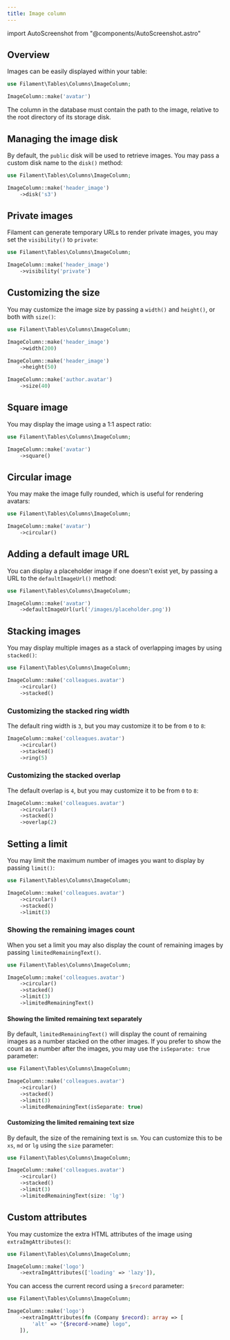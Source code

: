 ```yaml
---
title: Image column
---
```

import AutoScreenshot from "@components/AutoScreenshot.astro"

## Overview

Images can be easily displayed within your table:

```php
use Filament\Tables\Columns\ImageColumn;

ImageColumn::make('avatar')
```

The column in the database must contain the path to the image, relative to the root directory of its storage disk.

<AutoScreenshot name="tables/columns/image/simple" alt="Image column" version="3.x" />

## Managing the image disk

By default, the `public` disk will be used to retrieve images. You may pass a custom disk name to the `disk()` method:

```php
use Filament\Tables\Columns\ImageColumn;

ImageColumn::make('header_image')
    ->disk('s3')
```

## Private images

Filament can generate temporary URLs to render private images, you may set the `visibility()` to `private`:

```php
use Filament\Tables\Columns\ImageColumn;

ImageColumn::make('header_image')
    ->visibility('private')
```

## Customizing the size

You may customize the image size by passing a `width()` and `height()`, or both with `size()`:

```php
use Filament\Tables\Columns\ImageColumn;

ImageColumn::make('header_image')
    ->width(200)

ImageColumn::make('header_image')
    ->height(50)

ImageColumn::make('author.avatar')
    ->size(40)
```

## Square image

You may display the image using a 1:1 aspect ratio:

```php
use Filament\Tables\Columns\ImageColumn;

ImageColumn::make('avatar')
    ->square()
```

<AutoScreenshot name="tables/columns/image/square" alt="Square image column" version="3.x" />

## Circular image

You may make the image fully rounded, which is useful for rendering avatars:

```php
use Filament\Tables\Columns\ImageColumn;

ImageColumn::make('avatar')
    ->circular()
```

<AutoScreenshot name="tables/columns/image/circular" alt="Circular image column" version="3.x" />

## Adding a default image URL

You can display a placeholder image if one doesn't exist yet, by passing a URL to the `defaultImageUrl()` method:

```php
use Filament\Tables\Columns\ImageColumn;

ImageColumn::make('avatar')
    ->defaultImageUrl(url('/images/placeholder.png'))
```

## Stacking images

You may display multiple images as a stack of overlapping images by using `stacked()`:

```php
use Filament\Tables\Columns\ImageColumn;

ImageColumn::make('colleagues.avatar')
    ->circular()
    ->stacked()
```

<AutoScreenshot name="tables/columns/image/stacked" alt="Stacked image column" version="3.x" />

### Customizing the stacked ring width

The default ring width is `3`, but you may customize it to be from `0` to `8`:

```php
ImageColumn::make('colleagues.avatar')
    ->circular()
    ->stacked()
    ->ring(5)
```

### Customizing the stacked overlap

The default overlap is `4`, but you may customize it to be from `0` to `8`:

```php
ImageColumn::make('colleagues.avatar')
    ->circular()
    ->stacked()
    ->overlap(2)
```

## Setting a limit

You may limit the maximum number of images you want to display by passing `limit()`:

```php
use Filament\Tables\Columns\ImageColumn;

ImageColumn::make('colleagues.avatar')
    ->circular()
    ->stacked()
    ->limit(3)
```

<AutoScreenshot name="tables/columns/image/limited" alt="Limited image column" version="3.x" />

### Showing the remaining images count

When you set a limit you may also display the count of remaining images by passing `limitedRemainingText()`. 

```php
use Filament\Tables\Columns\ImageColumn;

ImageColumn::make('colleagues.avatar')
    ->circular()
    ->stacked()
    ->limit(3)
    ->limitedRemainingText()
```

<AutoScreenshot name="tables/columns/image/limited-remaining-text" alt="Limited image column with remaining text" version="3.x" />

#### Showing the limited remaining text separately

By default, `limitedRemainingText()` will display the count of remaining images as a number stacked on the other images. If you prefer to show the count as a number after the images, you may use the `isSeparate: true` parameter:

```php
use Filament\Tables\Columns\ImageColumn;

ImageColumn::make('colleagues.avatar')
    ->circular()
    ->stacked()
    ->limit(3)
    ->limitedRemainingText(isSeparate: true)
```

<AutoScreenshot name="tables/columns/image/limited-remaining-text-separately" alt="Limited image column with remaining text separately" version="3.x" />

#### Customizing the limited remaining text size

By default, the size of the remaining text is `sm`. You can customize this to be `xs`, `md` or `lg` using the `size` parameter:

```php
use Filament\Tables\Columns\ImageColumn;

ImageColumn::make('colleagues.avatar')
    ->circular()
    ->stacked()
    ->limit(3)
    ->limitedRemainingText(size: 'lg')
```

## Custom attributes

You may customize the extra HTML attributes of the image using `extraImgAttributes()`:

```php
use Filament\Tables\Columns\ImageColumn;

ImageColumn::make('logo')
    ->extraImgAttributes(['loading' => 'lazy']),
```

You can access the current record using a `$record` parameter:

```php
use Filament\Tables\Columns\ImageColumn;

ImageColumn::make('logo')
    ->extraImgAttributes(fn (Company $record): array => [
        'alt' => "{$record->name} logo",
    ]),
```
